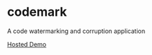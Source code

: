 # codemark

A code watermarking and corruption application

[Hosted Demo](https://jncraton.github.io/codemark/)
